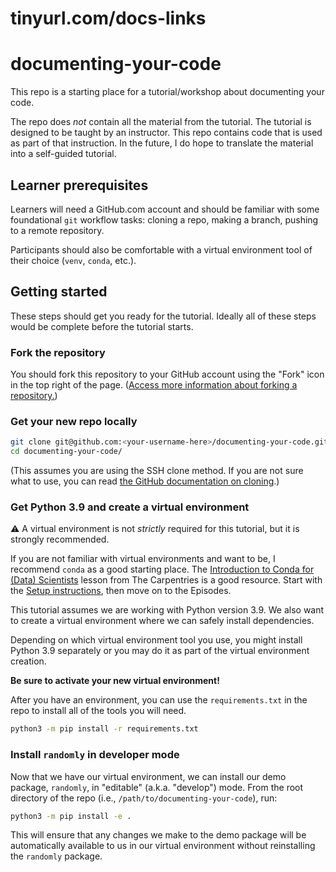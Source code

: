 # tinyurl.com/docs-links
# documenting-your-code

This repo is a starting place for a tutorial/workshop about documenting your code.

The repo does _not_ contain all the material from the tutorial. The tutorial is designed to be taught by an instructor. This repo contains code that is used as part of that instruction. In the future, I do hope to translate the material into a self-guided tutorial.

## Learner prerequisites

Learners will need a GitHub.com account and should be familiar with some foundational `git` workflow tasks: cloning a repo, making a branch, pushing to a remote repository.

Participants should also be comfortable with a virtual environment tool of their choice (`venv`, `conda`, etc.).

## Getting started

These steps should get you ready for the tutorial. Ideally all of these steps would be complete before the tutorial starts.

### Fork the repository

You should fork this repository to your GitHub account using the "Fork" icon in the top right of the page. ([Access more information about forking a repository.](https://docs.github.com/en/get-started/quickstart/fork-a-repo))

### Get your new repo locally

```bash
git clone git@github.com:<your-username-here>/documenting-your-code.git
cd documenting-your-code/
```

(This assumes you are using the SSH clone method. If you are not sure what to use, you can read [the GitHub documentation on cloning](https://docs.github.com/en/get-started/getting-started-with-git/about-remote-repositories).)

### Get Python 3.9 and create a virtual environment

:warning: A virtual environment is not _strictly_ required for this tutorial, but it is strongly recommended.

If you are not familiar with virtual environments and want to be, I recommend `conda` as a good starting place. The [Introduction to Conda for (Data) Scientists](https://carpentries-incubator.github.io/introduction-to-conda-for-data-scientists) lesson from The Carpentries is a good resource. Start with the [Setup instructions](https://carpentries-incubator.github.io/introduction-to-conda-for-data-scientists/setup/), then move on to the Episodes.

This tutorial assumes we are working with Python version 3.9. We also want to create a virtual environment where we can safely install dependencies.

Depending on which virtual environment tool you use, you might install Python 3.9 separately or you may do it as part of the virtual environment creation.

**Be sure to activate your new virtual environment!**

After you have an environment, you can use the `requirements.txt` in the repo to install all of the tools you will need.

```bash
python3 -m pip install -r requirements.txt
```

### Install `randomly` in developer mode

Now that we have our virtual environment, we can install our demo package, `randomly`, in "editable" (a.k.a. "develop") mode. From the root directory of the repo (i.e., `/path/to/documenting-your-code`), run:

```bash
python3 -m pip install -e .
```

This will ensure that any changes we make to the demo package will be automatically available to us in our virtual environment without reinstalling the `randomly` package.

